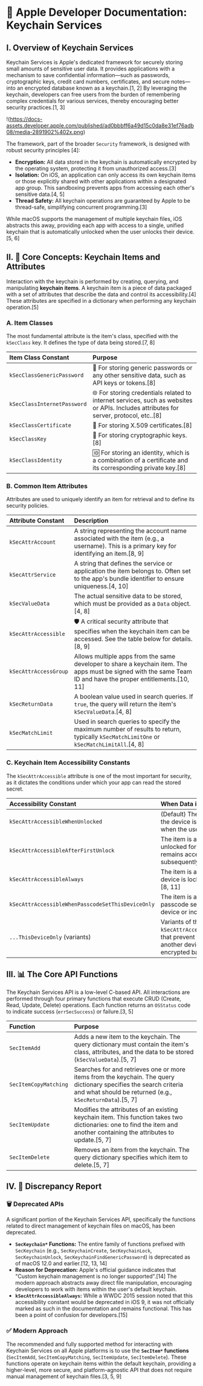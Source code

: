 # 📘 Apple Developer Documentation: Keychain Services

## I. Overview of Keychain Services

Keychain Services is Apple's dedicated framework for securely storing small amounts of sensitive user data. It provides applications with a mechanism to save confidential information—such as passwords, cryptographic keys, credit card numbers, certificates, and secure notes—into an encrypted database known as a keychain.[1, 2] By leveraging the keychain, developers can free users from the burden of remembering complex credentials for various services, thereby encouraging better security practices.[1, 3]

!(https://docs-assets.developer.apple.com/published/ad0bbbff6a49d15c0da8e31ef76adb08/media-2891902%402x.png)

The framework, part of the broader `Security` framework, is designed with robust security principles [4]:
*   **Encryption:** All data stored in the keychain is automatically encrypted by the operating system, protecting it from unauthorized access.[3]
*   **Isolation:** On iOS, an application can only access its own keychain items or those explicitly shared with other applications within a designated app group. This sandboxing prevents apps from accessing each other's sensitive data.[4, 5]
*   **Thread Safety:** All keychain operations are guaranteed by Apple to be thread-safe, simplifying concurrent programming.[3]

While macOS supports the management of multiple keychain files, iOS abstracts this away, providing each app with access to a single, unified keychain that is automatically unlocked when the user unlocks their device.[5, 6]

## II. 🎯 Core Concepts: Keychain Items and Attributes

Interaction with the keychain is performed by creating, querying, and manipulating **keychain items**. A keychain item is a piece of data packaged with a set of attributes that describe the data and control its accessibility.[4] These attributes are specified in a dictionary when performing any keychain operation.[5]

### A. Item Classes

The most fundamental attribute is the item's class, specified with the `kSecClass` key. It defines the type of data being stored.[7, 8]

| Item Class Constant | Purpose |
| :--- | :--- |
| `kSecClassGenericPassword` | 🎯 For storing generic passwords or any other sensitive data, such as API keys or tokens.[8] |
| `kSecClassInternetPassword` | 🌐 For storing credentials related to internet services, such as websites or APIs. Includes attributes for server, protocol, etc..[8] |
| `kSecClassCertificate` | 📜 For storing X.509 certificates.[8] |
| `kSecClassKey` | 🔑 For storing cryptographic keys.[8] |
| `kSecClassIdentity` | 🆔 For storing an identity, which is a combination of a certificate and its corresponding private key.[8] |

### B. Common Item Attributes

Attributes are used to uniquely identify an item for retrieval and to define its security policies.

| Attribute Constant | Description |
| :--- | :--- |
| `kSecAttrAccount` | A string representing the account name associated with the item (e.g., a username). This is a primary key for identifying an item.[8, 9] |
| `kSecAttrService` | A string that defines the service or application the item belongs to. Often set to the app's bundle identifier to ensure uniqueness.[4, 10] |
| `kSecValueData` | The actual sensitive data to be stored, which must be provided as a `Data` object.[4, 8] |
| `kSecAttrAccessible` | 🛡️ A critical security attribute that specifies when the keychain item can be accessed. See the table below for details.[8, 9] |
| `kSecAttrAccessGroup` | Allows multiple apps from the same developer to share a keychain item. The apps must be signed with the same Team ID and have the proper entitlements.[10, 11] |
| `kSecReturnData` | A boolean value used in search queries. If `true`, the query will return the item's `kSecValueData`.[4, 8] |
| `kSecMatchLimit` | Used in search queries to specify the maximum number of results to return, typically `kSecMatchLimitOne` or `kSecMatchLimitAll`.[4, 8] |

### C. Keychain Item Accessibility Constants

The `kSecAttrAccessible` attribute is one of the most important for security, as it dictates the conditions under which your app can read the stored secret.

| Accessibility Constant | When Data is Accessible |
| :--- | :--- |
| `kSecAttrAccessibleWhenUnlocked` | (Default) The item can only be accessed when the device is unlocked. It becomes inaccessible when the user locks the device.[8] |
| `kSecAttrAccessibleAfterFirstUnlock` | The item is accessible once the device has been unlocked for the first time after a restart. It remains accessible even if the user subsequently locks the device.[8, 11] |
| `kSecAttrAccessibleAlways` | The item is always accessible, even when the device is locked. This is the least secure option.[8, 11] |
| `kSecAttrAccessibleWhenPasscodeSetThisDeviceOnly` | The item is accessible only if the device has a passcode set. The item is not migrated to a new device or included in backups.[8, 11] |
| `...ThisDeviceOnly` (variants) | Variants of the above constants (e.g., `kSecAttrAccessibleWhenUnlockedThisDeviceOnly`) that prevent the item from being transferred to another device via an iCloud Keychain or an encrypted backup.[11] |

## III. 📊 The Core API Functions

The Keychain Services API is a low-level C-based API. All interactions are performed through four primary functions that execute CRUD (Create, Read, Update, Delete) operations. Each function returns an `OSStatus` code to indicate success (`errSecSuccess`) or failure.[3, 5]

| Function | Purpose |
| :--- | :--- |
| `SecItemAdd` | Adds a new item to the keychain. The query dictionary must contain the item's class, attributes, and the data to be stored (`kSecValueData`).[5, 7] |
| `SecItemCopyMatching` | Searches for and retrieves one or more items from the keychain. The query dictionary specifies the search criteria and what should be returned (e.g., `kSecReturnData`).[5, 7] |
| `SecItemUpdate` | Modifies the attributes of an existing keychain item. This function takes two dictionaries: one to find the item and another containing the attributes to update.[5, 7] |
| `SecItemDelete` | Removes an item from the keychain. The query dictionary specifies which item to delete.[5, 7] |

## IV. 🔄 Discrepancy Report

### 🗑️ Deprecated APIs

A significant portion of the Keychain Services API, specifically the functions related to direct management of keychain files on macOS, has been deprecated.

*   **`SecKeychain*` Functions:** The entire family of functions prefixed with `SecKeychain` (e.g., `SecKeychainCreate`, `SecKeychainLock`, `SecKeychainUnlock`, `SecKeychainFindGenericPassword`) is deprecated as of macOS 12.0 and earlier.[12, 13, 14]
*   **Reason for Deprecation:** Apple's official guidance indicates that "Custom keychain management is no longer supported".[14] The modern approach abstracts away direct file manipulation, encouraging developers to work with items within the user's default keychain.
*   **`kSecAttrAccessibleAlways`:** While a WWDC 2015 session noted that this accessibility constant would be deprecated in iOS 9, it was not officially marked as such in the documentation and remains functional. This has been a point of confusion for developers.[15]

### ✅ Modern Approach

The recommended and fully supported method for interacting with Keychain Services on all Apple platforms is to use the **`SecItem*` functions** (`SecItemAdd`, `SecItemCopyMatching`, `SecItemUpdate`, `SecItemDelete`). These functions operate on keychain items within the default keychain, providing a higher-level, more secure, and platform-agnostic API that does not require manual management of keychain files.[3, 5, 9]